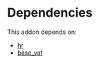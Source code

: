 # Dependencies

This addon depends on:

- [hr](../../odoo-bringout-oca-ocb-hr)
- [base_vat](../../odoo-bringout-oca-ocb-base_vat)
